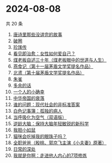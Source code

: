 # 2024-08-08

共 20 条

<!-- BEGIN WEREAD -->
<!-- 最后更新时间 2024-08-08 01:01:03 +0800 -->
1. [唐诗里那些没讲完的故事](https://weread.qq.com/web/bookDetail/a9732d50813ab90ecg012951)
1. [破圈](https://weread.qq.com/web/bookDetail/50c32af07277058150cb186)
1. [珍馐传](https://weread.qq.com/web/bookDetail/81f32a20813ab911cg012cfb)
1. [看见即治愈：女性如何爱自己？](https://weread.qq.com/web/bookDetail/d6f321e0813ab911bg011896)
1. [煤老板自述三十年（煤老板眼中的世道与人生）](https://weread.qq.com/web/bookDetail/87432450813ab9177g0110f5)
1. [燕食记（第十一届茅盾文学奖提名作品）](https://weread.qq.com/web/bookDetail/05f32020813ab9135g0152ff)
1. [北鸢（第十届茅盾文学奖提名作品）](https://weread.qq.com/web/bookDetail/bad32b607169946cbad8dad)
1. [朱雀](https://weread.qq.com/web/bookDetail/46f32170813ab9138g0188ca)
1. [多余的话](https://weread.qq.com/web/bookDetail/81b32810727dc96e81b8e14)
1. [一个人的小确幸](https://weread.qq.com/web/bookDetail/94632160813ab90b6g011868)
1. [中华帝国的衰落](https://weread.qq.com/web/bookDetail/0c8325e05d1f110c8edf190)
1. [谁的问题：现代社会的非标准答案](https://weread.qq.com/web/bookDetail/81632910813ab7f4ag0140ce)
1. [白色记事簿：孤独的病人](https://weread.qq.com/web/bookDetail/73332b10813ab909fg0175e6)
1. [当呼吸化为空气（双语版）](https://weread.qq.com/web/bookDetail/b4c3215072289563b4cc79b)
1. [逆龄大脑：保持大脑年轻敏锐的新科学](https://weread.qq.com/web/bookDetail/41c32a10729e73e141caad9)
1. [我胆小如鼠](https://weread.qq.com/web/bookDetail/276323e0813ab90a5g0144d7)
1. [猫咪会吃掉我的眼珠子吗？](https://weread.qq.com/web/bookDetail/61232210813ab7a00g0141ae)
1. [全职爸爸（殷桃、郭京飞主演《小夫妻》原著）](https://weread.qq.com/web/bookDetail/49e32fc07195277849ef13c)
1. [日常的深处](https://weread.qq.com/web/bookDetail/60d32150813ab872eg0185d3)
1. [我就是你啊：走进他人内心的7项修炼](https://weread.qq.com/web/bookDetail/6e032890813ab6b7ag0171a5)
<!-- END WEREAD -->